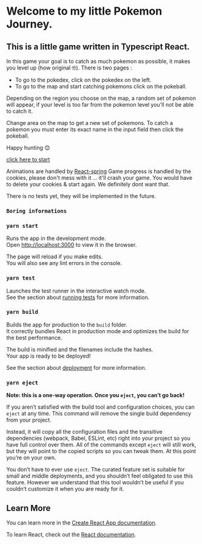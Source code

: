 # Welcome to my little Pokemon Journey.

## This is a little game written in Typescript React.

In this game your goal is to catch as much pokemon as possible, it makes you level up (how original 🤓).
There is two pages :
- To go to the pokedex, click on the pokedex on the left.
- To go to the map and start catching pokemons click on the pokeball.

Depending on the region you choose on the map, a random set of pokemon will appear, if your level is too far from the pokemon level you'll not be able to catch it.

Change area on the map to get a new set of pokemons.
To catch a pokemon you must enter its exact name in the input field then click the pokeball.

Happy hunting 😊


[click here to start](https://know-your-pokemons.netlify.app)


Animations are handled by [React-spring](https://react-spring.io/)
Game progress is handled by the cookies, please don't mess with it ... it'll crash your game. You would have to delete your cookies & start again.
We definitely dont want that.

There is no tests yet, they will be implemented in the future.


### `Boring informations`


### `yarn start`

Runs the app in the development mode.\
Open [http://localhost:3000](http://localhost:3000) to view it in the browser.

The page will reload if you make edits.\
You will also see any lint errors in the console.

### `yarn test`

Launches the test runner in the interactive watch mode.\
See the section about [running tests](https://facebook.github.io/create-react-app/docs/running-tests) for more information.

### `yarn build`

Builds the app for production to the `build` folder.\
It correctly bundles React in production mode and optimizes the build for the best performance.

The build is minified and the filenames include the hashes.\
Your app is ready to be deployed!

See the section about [deployment](https://facebook.github.io/create-react-app/docs/deployment) for more information.

### `yarn eject`

**Note: this is a one-way operation. Once you `eject`, you can’t go back!**

If you aren’t satisfied with the build tool and configuration choices, you can `eject` at any time. This command will remove the single build dependency from your project.

Instead, it will copy all the configuration files and the transitive dependencies (webpack, Babel, ESLint, etc) right into your project so you have full control over them. All of the commands except `eject` will still work, but they will point to the copied scripts so you can tweak them. At this point you’re on your own.

You don’t have to ever use `eject`. The curated feature set is suitable for small and middle deployments, and you shouldn’t feel obligated to use this feature. However we understand that this tool wouldn’t be useful if you couldn’t customize it when you are ready for it.

## Learn More

You can learn more in the [Create React App documentation](https://facebook.github.io/create-react-app/docs/getting-started).

To learn React, check out the [React documentation](https://reactjs.org/).
